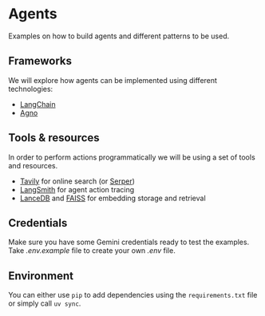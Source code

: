 # Agents

Examples on how to build agents and different patterns to be used.

## Frameworks

We will explore how agents can be implemented using different technologies:

* [LangChain](https://www.langchain.com/)
* [Agno](https://github.com/agno-agi/agno)

## Tools & resources

In order to perform actions programmatically we will be using a set of tools and resources.

* [Tavily](https://www.tavily.com/) for online search (or [Serper](https://serper.dev/))
* [LangSmith](https://smith.langchain.com/) for agent action tracing
* [LanceDB](lancedb.com) and [FAISS](https://faiss.ai/) for embedding storage and retrieval

## Credentials

Make sure you have some Gemini credentials ready to test the examples. Take _.env.example_ file to create your own _.env_ file.

## Environment

You can either use `pip` to add dependencies using the `requirements.txt` file or simply call `uv sync`.
